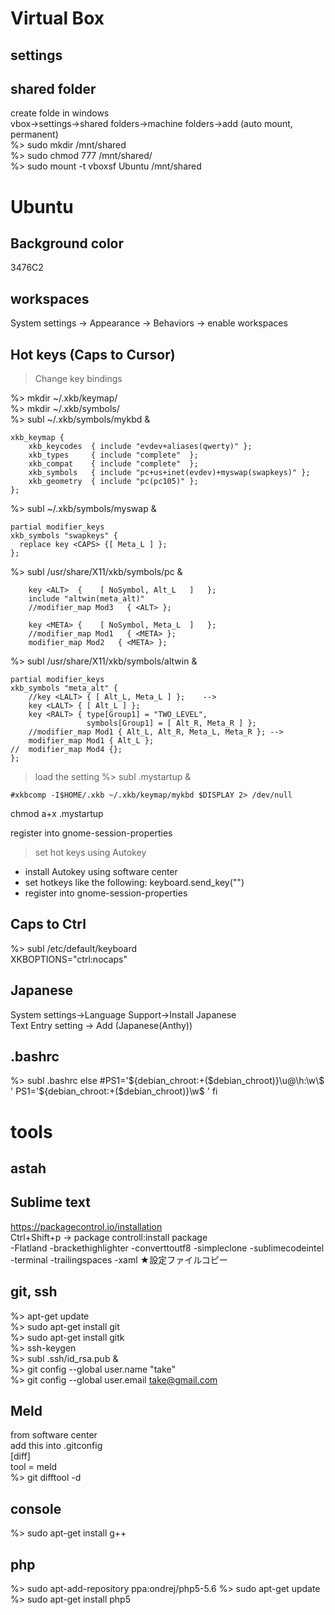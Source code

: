 # Virtual Box

## settings

## shared folder
create folde in windows  
vbox->settings->shared folders->machine folders->add (auto mount, permanent)  
%> sudo mkdir /mnt/shared  
%> sudo chmod 777 /mnt/shared/  
%> sudo mount -t vboxsf Ubuntu /mnt/shared  

# Ubuntu

## Background color
3476C2

## workspaces
System settings -> Appearance -> Behaviors -> enable workspaces

## Hot keys (Caps to Cursor)
> Change key bindings

%> mkdir ~/.xkb/keymap/  
%> mkdir ~/.xkb/symbols/  
%> subl ~/.xkb/symbols/mykbd &  
```mykbd
xkb_keymap {
    xkb_keycodes  { include "evdev+aliases(qwerty)" };
    xkb_types     { include "complete"  };
    xkb_compat    { include "complete"  };
    xkb_symbols   { include "pc+us+inet(evdev)+myswap(swapkeys)" };
    xkb_geometry  { include "pc(pc105)" };
};
```
%> subl ~/.xkb/symbols/myswap &  
```myswap
partial modifier_keys
xkb_symbols "swapkeys" {
  replace key <CAPS> {[ Meta_L ] };
};
```
%> subl /usr/share/X11/xkb/symbols/pc &  
```pc
    key <ALT>  {	[ NoSymbol, Alt_L	]	};
    include "altwin(meta_alt)"
    //modifier_map Mod3   { <ALT> };

    key <META> {	[ NoSymbol, Meta_L	]	};
    //modifier_map Mod1   { <META> };
    modifier_map Mod2   { <META> };
```

%> subl /usr/share/X11/xkb/symbols/altwin &  
```altwin
partial modifier_keys 
xkb_symbols "meta_alt" {
    //key <LALT> { [ Alt_L, Meta_L ] };    -->
    key <LALT> { [ Alt_L ] };
    key <RALT> { type[Group1] = "TWO_LEVEL",
                 symbols[Group1] = [ Alt_R, Meta_R ] };
    //modifier_map Mod1 { Alt_L, Alt_R, Meta_L, Meta_R }; -->
    modifier_map Mod1 { Alt_L };
//  modifier_map Mod4 {};
};
```

> load the setting
%> subl .mystartup &  
``` .mystartup
#xkbcomp -I$HOME/.xkb ~/.xkb/keymap/mykbd $DISPLAY 2> /dev/null
```
chmod a+x .mystartup

register into gnome-session-properties


> set hot keys using Autokey
- install Autokey using software center
- set hotkeys like the following:
keyboard.send_key("<left>")
- register into gnome-session-properties

## Caps to Ctrl
%> subl /etc/default/keyboard  
XKBOPTIONS="ctrl:nocaps"  

## Japanese
System settings->Language Support->Install Japanese  
Text Entry setting -> Add (Japanese(Anthy))  

## .bashrc
%> subl .bashrc
else
    #PS1='${debian_chroot:+($debian_chroot)}\u@\h:\w\$ '
    PS1='${debian_chroot:+($debian_chroot)}\w\$ '
fi


# tools

## astah

## Sublime text
https://packagecontrol.io/installation  
Ctrl+Shift+p -> package controll:install package  
-Flatland
-brackethighlighter
-converttoutf8
-simpleclone
-sublimecodeintel
-terminal
-trailingspaces
-xaml
★設定ファイルコピー

## git, ssh
%> apt-get update  
%> sudo apt-get install git  
%> sudo apt-get install gitk  
%> ssh-keygen  
%> subl .ssh/id_rsa.pub &  
%> git config --global user.name "take"  
%> git config --global user.email take@gmail.com  

## Meld
from software center  
add this into .gitconfig  
[diff]  
	tool = meld  
%> git difftool -d  

## console
%> sudo apt-get install g++  

## php
%> sudo apt-add-repository ppa:ondrej/php5-5.6
%> sudo apt-get update
%> sudo apt-get install php5
